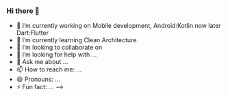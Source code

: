 ### Hi there 👋

- 🔭 I’m currently working on Mobile development, Android:Kotlin now later Dart:Flutter
- 🌱 I’m currently learning Clean Architecture.
- 👯 I’m looking to collaborate on 
- 🤔 I’m looking for help with ...
- 💬 Ask me about ...
- 📫 How to reach me: ...
- 😄 Pronouns: ...
- ⚡ Fun fact: ...
-->

